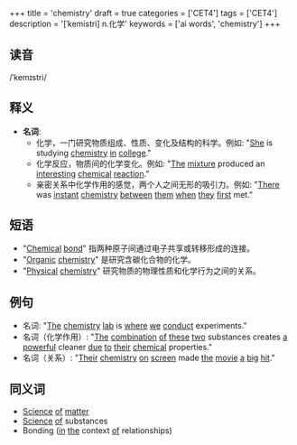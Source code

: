 +++
title = 'chemistry'
draft = true
categories = ['CET4']
tags = ['CET4']
description = '[ˈkemistri] n.化学'
keywords = ['ai words', 'chemistry']
+++

## 读音
/ˈkemɪstri/

## 释义
- **名词**:
   - 化学，一门研究物质组成、性质、变化及结构的科学。例如: "[She](/post/she/) is studying [chemistry](/post/chemistry/) [in](/post/in/) [college](/post/college/)."
   - 化学反应，物质间的化学变化。例如: "[The](/post/the/) [mixture](/post/mixture/) produced an [interesting](/post/interesting/) [chemical](/post/chemical/) [reaction](/post/reaction/)."
   - 亲密关系中化学作用的感觉，两个人之间无形的吸引力。例如: "[There](/post/there/) was [instant](/post/instant/) [chemistry](/post/chemistry/) [between](/post/between/) [them](/post/them/) [when](/post/when/) [they](/post/they/) [first](/post/first/) met."

## 短语
- "[Chemical](/post/chemical/) [bond](/post/bond/)" 指两种原子间通过电子共享或转移形成的连接。
- "[Organic](/post/organic/) [chemistry](/post/chemistry/)" 是研究含碳化合物的化学。
- "[Physical](/post/physical/) [chemistry](/post/chemistry/)" 研究物质的物理性质和化学行为之间的关系。

## 例句
- 名词: "[The](/post/the/) [chemistry](/post/chemistry/) [lab](/post/lab/) is [where](/post/where/) [we](/post/we/) [conduct](/post/conduct/) experiments."
- 名词（化学作用）: "[The](/post/the/) [combination](/post/combination/) [of](/post/of/) [these](/post/these/) [two](/post/two/) substances creates [a](/post/a/) [powerful](/post/powerful/) cleaner [due](/post/due/) [to](/post/to/) [their](/post/their/) [chemical](/post/chemical/) properties."
- 名词（关系）: "[Their](/post/their/) [chemistry](/post/chemistry/) [on](/post/on/) [screen](/post/screen/) made [the](/post/the/) [movie](/post/movie/) [a](/post/a/) [big](/post/big/) [hit](/post/hit/)."

## 同义词
- [Science](/post/science/) [of](/post/of/) [matter](/post/matter/)
- [Science](/post/science/) [of](/post/of/) substances
- Bonding ([in](/post/in/) [the](/post/the/) context [of](/post/of/) relationships)
